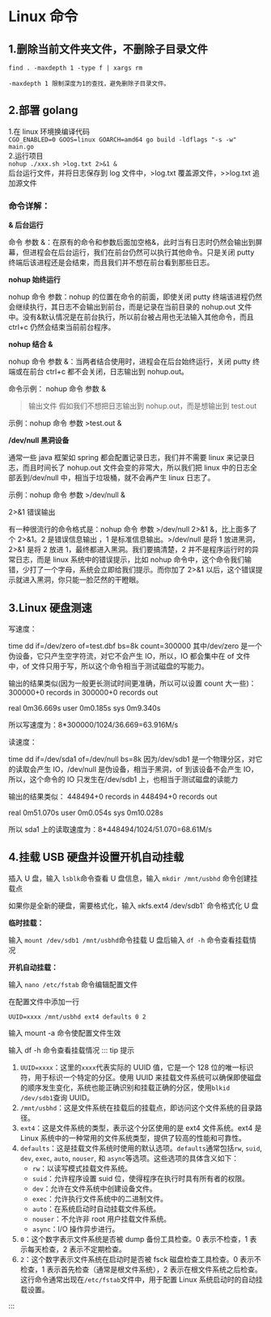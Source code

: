 # Linux 命令

## 1.删除当前文件夹文件，不删除子目录文件

```
find . -maxdepth 1 -type f | xargs rm

-maxdepth 1 限制深度为1的查找，避免删除子目录文件。

```

## 2.部署 golang

1.在 linux 环境换编译代码  
`CGO_ENABLED=0 GOOS=linux GOARCH=amd64 go build -ldflags "-s -w" main.go`  
2.运行项目  
`nohup ./xxx.sh >log.txt 2>&1 & `  
后台运行文件，并将日志保存到 log 文件中，>log.txt 覆盖源文件，>>log.txt 追加源文件

### 命令详解：

**& 后台运行**

命令 参数 &：在原有的命令和参数后面加空格&，此时当有日志时仍然会输出到屏幕，但进程会在后台运行，我们在前台仍然可以执行其他命令。只是关闭 putty 终端后该进程还是会结束，而且我们并不想在前台看到那些日志。

**nohup 始终运行**

nohup 命令 参数：nohup 的位置在命令的前面，即使关闭 putty 终端该进程仍然会继续执行，其日志不会输出到前台，而是记录在当前目录的 nohup.out 文件中。没有&默认情况是在前台执行，所以前台被占用也无法输入其他命令，而且 ctrl+c 仍然会结束当前前台程序。

**nohup 结合 &**

nohup 命令 参数 &：当两者结合使用时，进程会在后台始终运行，关闭 putty 终端或在前台 ctrl+c 都不会关闭，日志输出到 nohup.out。

命令示例： nohup 命令 参数 &

> 输出文件
> 假如我们不想把日志输出到 nohup.out，而是想输出到 test.out

示例：nohup 命令 参数 >test.out &

**/dev/null 黑洞设备**

通常一些 java 框架如 spring 都会配置记录日志，我们并不需要 linux 来记录日志，而且时间长了 nohup.out 文件会变的非常大，所以我们把 linux 中的日志全部丢到/dev/null 中，相当于垃圾桶，就不会再产生 linux 日志了。

示例：nohup 命令 参数 >/dev/null &

2>&1 错误输出

有一种很流行的命令格式是：nohup 命令 参数 >/dev/null 2>&1 &，比上面多了个 2>&1。2 是错误信息输出 ，1 是标准信息输出。>/dev/null 是将 1 放进黑洞， 2>&1 是将 2 放进 1，最终都进入黑洞。我们要搞清楚，2 并不是程序运行时的异常日志，而是 linux 系统中的错误提示，比如 nohup 命令中，这个命令我们输错，少打了一个字母，系统会立即给我们提示。而你加了 2>&1 以后，这个错误提示就进入黑洞，你只能一脸茫然的干瞪眼。

## 3.Linux 硬盘测速

写速度：

time dd if=/dev/zero of=test.dbf bs=8k count=300000
其中/dev/zero 是一个伪设备，它只产生空字符流，对它不会产生 IO，所以，IO 都会集中在 of 文件中，of 文件只用于写，所以这个命令相当于测试磁盘的写能力。

输出的结果类似(因为一般更长测试时间更准确，所以可以设置 count 大一些)：
300000+0 records in
300000+0 records out

real 0m36.669s
user 0m0.185s
sys 0m9.340s

所以写速度为：8\*300000/1024/36.669=63.916M/s

读速度：

time dd if=/dev/sda1 of=/dev/null bs=8k
因为/dev/sdb1 是一个物理分区，对它的读取会产生 IO，/dev/null 是伪设备，相当于黑洞，of 到该设备不会产生 IO，所以，这个命令的 IO 只发生在/dev/sdb1 上，也相当于测试磁盘的读能力

输出的结果类似：
448494+0 records in
448494+0 records out

real 0m51.070s
user 0m0.054s
sys 0m10.028s

所以 sda1 上的读取速度为：8\*448494/1024/51.070=68.61M/s

## 4.挂载 USB 硬盘并设置开机自动挂载

插入 U 盘，输入 `lsblk`命令查看 U 盘信息，输入 `mkdir /mnt/usbhd` 命令创建挂载点

如果你是全新的硬盘，需要格式化，输入 `m`kfs.ext4 /dev/sdb1` 命令格式化 U 盘

**临时挂载：**

输入 `mount /dev/sdb1 /mnt/usbhd`命令挂载 U 盘后输入 `df -h` 命令查看挂载情况

**开机自动挂载：**

输入 `nano /etc/fstab` 命令编辑配置文件

在配置文件中添加一行

`UUID=xxxx /mnt/usbhd ext4 defaults 0 2`

输入 mount -a 命令使配置文件生效

输入 df -h 命令查看挂载情况
::: tip 提示

1. `UUID=xxxx`：这里的`xxxx`代表实际的 UUID 值，它是一个 128 位的唯一标识符，用于标识一个特定的分区。使用 UUID 来挂载文件系统可以确保即使磁盘的顺序发生变化，系统也能正确识别和挂载正确的分区，使用`blkid /dev/sdb1`查询 UUID。
2. `/mnt/usbhd`：这是文件系统在挂载后的挂载点，即访问这个文件系统的目录路径。
3. `ext4`：这是文件系统的类型，表示这个分区使用的是 ext4 文件系统。ext4 是 Linux 系统中的一种常用的文件系统类型，提供了较高的性能和可靠性。
4. `defaults`：这是挂载文件系统时使用的默认选项。`defaults`通常包括`rw`, `suid`, `dev`, `exec`, `auto`, `nouser`, 和 `async`等选项。这些选项的具体含义如下：
   - `rw`：以读写模式挂载文件系统。
   - `suid`：允许程序设置 suid 位，使得程序在执行时具有所有者的权限。
   - `dev`：允许在文件系统中创建设备文件。
   - `exec`：允许执行文件系统中的二进制文件。
   - `auto`：在系统启动时自动挂载文件系统。
   - `nouser`：不允许非 root 用户挂载文件系统。
   - `async`：I/O 操作异步进行。
5. `0`：这个数字表示文件系统是否被 dump 备份工具检查。0 表示不检查，1 表示每天检查，2 表示不定期检查。
6. `2`：这个数字表示文件系统在启动时是否被 fsck 磁盘检查工具检查。0 表示不检查，1 表示首先检查（通常是根文件系统），2 表示在根文件系统之后检查。
   这行命令通常出现在`/etc/fstab`文件中，用于配置 Linux 系统启动时的自动挂载设置。

:::
